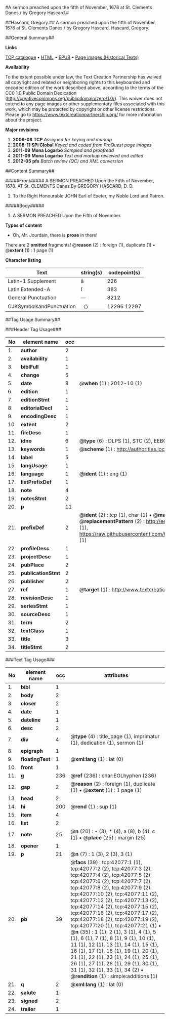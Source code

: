 #A sermon preached upon the fifth of November, 1678 at St. Clements Danes / by Gregory Hascard.#

##Hascard, Gregory.##
A sermon preached upon the fifth of November, 1678 at St. Clements Danes / by Gregory Hascard.
Hascard, Gregory.

##General Summary##

**Links**

[TCP catalogue](http://www.ota.ox.ac.uk/tcp/)  • 
[HTML](http://tei.it.ox.ac.uk/tcp/Texts-HTML/free/A43/A43061.html)  • 
[EPUB](http://tei.it.ox.ac.uk/tcp/Texts-EPUB/free/A43/A43061.epub) • 
[Page images (Historical Texts)](https://historicaltexts.jisc.ac.uk/eebo-08951624e)

**Availability**

To the extent possible under law, the Text Creation Partnership has waived all copyright and related or neighboring rights to this keyboarded and encoded edition of the work described above, according to the terms of the CC0 1.0 Public Domain Dedication (http://creativecommons.org/publicdomain/zero/1.0/). This waiver does not extend to any page images or other supplementary files associated with this work, which may be protected by copyright or other license restrictions. Please go to https://www.textcreationpartnership.org/ for more information about the project.

**Major revisions**

1. __2008-08__ __TCP__ *Assigned for keying and markup*
1. __2008-11__ __SPi Global__ *Keyed and coded from ProQuest page images*
1. __2011-09__ __Mona Logarbo__ *Sampled and proofread*
1. __2011-09__ __Mona Logarbo__ *Text and markup reviewed and edited*
1. __2012-05__ __pfs__ *Batch review (QC) and XML conversion*

##Content Summary##

#####Front#####
A SERMON PREACHED Upon the Fifth of November, 1678. AT St. CLEMENTS Danes.By GREGORY HASCARD, D. D. 
1. To the Right Honourable JOHN Earl of Exeter, my Noble Lord and Patron.

#####Body#####

1. A SERMON PREACHED Upon the Fifth of November.

**Types of content**

  * Oh, Mr. Jourdain, there is **prose** in there!

There are 2 **omitted** fragments! 
 @__reason__ (2) : foreign (1), duplicate (1)  •  @__extent__ (1) : 1 page (1)

**Character listing**


|Text|string(s)|codepoint(s)|
|---|---|---|
|Latin-1 Supplement|â|226|
|Latin Extended-A|ſ|383|
|General Punctuation|—|8212|
|CJKSymbolsandPunctuation|〈〉|12296 12297|

##Tag Usage Summary##

###Header Tag Usage###

|No|element name|occ|attributes|
|---|---|---|---|
|1.|__author__|2||
|2.|__availability__|1||
|3.|__biblFull__|1||
|4.|__change__|5||
|5.|__date__|8| @__when__ (1) : 2012-10 (1)|
|6.|__edition__|1||
|7.|__editionStmt__|1||
|8.|__editorialDecl__|1||
|9.|__encodingDesc__|1||
|10.|__extent__|2||
|11.|__fileDesc__|1||
|12.|__idno__|6| @__type__ (6) : DLPS (1), STC (2), EEBO-CITATION (1), OCLC (1), VID (1)|
|13.|__keywords__|1| @__scheme__ (1) : http://authorities.loc.gov/ (1)|
|14.|__label__|5||
|15.|__langUsage__|1||
|16.|__language__|1| @__ident__ (1) : eng (1)|
|17.|__listPrefixDef__|1||
|18.|__note__|4||
|19.|__notesStmt__|2||
|20.|__p__|11||
|21.|__prefixDef__|2| @__ident__ (2) : tcp (1), char (1)  •  @__matchPattern__ (2) : ([0-9\-]+):([0-9IVX]+) (1), (.+) (1)  •  @__replacementPattern__ (2) : http://eebo.chadwyck.com/downloadtiff?vid=$1&page=$2 (1), https://raw.githubusercontent.com/textcreationpartnership/Texts/master/tcpchars.xml#$1 (1)|
|22.|__profileDesc__|1||
|23.|__projectDesc__|1||
|24.|__pubPlace__|2||
|25.|__publicationStmt__|2||
|26.|__publisher__|2||
|27.|__ref__|1| @__target__ (1) : http://www.textcreationpartnership.org/docs/. (1)|
|28.|__revisionDesc__|1||
|29.|__seriesStmt__|1||
|30.|__sourceDesc__|1||
|31.|__term__|2||
|32.|__textClass__|1||
|33.|__title__|3||
|34.|__titleStmt__|2||


###Text Tag Usage###

|No|element name|occ|attributes|
|---|---|---|---|
|1.|__bibl__|1||
|2.|__body__|2||
|3.|__closer__|2||
|4.|__date__|1||
|5.|__dateline__|1||
|6.|__desc__|2||
|7.|__div__|4| @__type__ (4) : title_page (1), imprimatur (1), dedication (1), sermon (1)|
|8.|__epigraph__|1||
|9.|__floatingText__|1| @__xml:lang__ (1) : lat (0)|
|10.|__front__|1||
|11.|__g__|236| @__ref__ (236) : char:EOLhyphen (236)|
|12.|__gap__|2| @__reason__ (2) : foreign (1), duplicate (1)  •  @__extent__ (1) : 1 page (1)|
|13.|__head__|2||
|14.|__hi__|200| @__rend__ (1) : sup (1)|
|15.|__item__|4||
|16.|__list__|2||
|17.|__note__|25| @__n__ (20) : ⋆ (3), * (4), a (8), b (4), c (1)  •  @__place__ (25) : margin (25)|
|18.|__opener__|1||
|19.|__p__|21| @__n__ (7) : 1 (3), 2 (3), 3 (1)|
|20.|__pb__|39| @__facs__ (39) : tcp:42077:1 (1), tcp:42077:2 (2), tcp:42077:3 (2), tcp:42077:4 (2), tcp:42077:5 (2), tcp:42077:6 (2), tcp:42077:7 (2), tcp:42077:8 (2), tcp:42077:9 (2), tcp:42077:10 (2), tcp:42077:11 (2), tcp:42077:12 (2), tcp:42077:13 (2), tcp:42077:14 (2), tcp:42077:15 (2), tcp:42077:16 (2), tcp:42077:17 (2), tcp:42077:18 (2), tcp:42077:19 (2), tcp:42077:20 (1), tcp:42077:21 (1)  •  @__n__ (35) : 1 (1), 2 (1), 3 (1), 4 (1), 5 (1), 6 (1), 7 (1), 8 (1), 9 (1), 10 (1), 11 (1), 12 (1), 13 (1), 14 (1), 15 (1), 16 (1), 17 (1), 18 (1), 19 (1), 20 (1), 21 (1), 22 (1), 23 (1), 24 (1), 25 (1), 26 (1), 27 (1), 28 (1), 29 (1), 30 (1), 31 (1), 32 (1), 33 (1), 34 (2)  •  @__rendition__ (1) : simple:additions (1)|
|21.|__q__|2| @__xml:lang__ (1) : lat (0)|
|22.|__salute__|1||
|23.|__signed__|2||
|24.|__trailer__|1||
